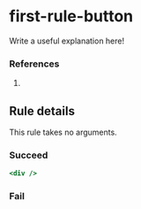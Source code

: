 # first-rule-button

Write a useful explanation here!

### References

  1.

## Rule details

This rule takes no arguments.

### Succeed
```jsx
<div />
```

### Fail
```jsx

```
